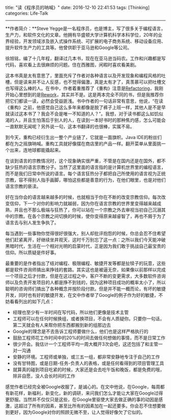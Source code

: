 title: "读《程序员的呐喊》"
date: 2016-12-10 22:41:53
tags: [Thinking]
categories: Life-Talk

---


**作者简介：**Steve Yegge是一名程序员，也是博主，写了很多关于编程语言，生产力，和软件文化的文章。他拥有华盛顿大学计算机科学本科学位，20年的业界经验，开发领域涉及嵌入式操作系统、可扩展的电子商务系统、移动设备应用、提升软件生产力的工具等。他曾供职于亚马逊和Google等公司。

徐旭铭，编了十几年程，翻译过几本书，现在在亚马逊当码农。工作和兴趣都是写代码，喜欢看上去很麻烦的问题。住在西雅图，闲暇时喜欢看美剧。

这本书真是太有意思了，里面充斥了作者对各种语言以及开发现象和编程风格的吐槽，但是读来并不让人反感，也不觉得偏激，真是太有才了，真羡慕可以把吐槽文也写得这么棒的人。在书中，作者着重推荐了《重构》注意是[Refactoring](https://book.douban.com/subject/1229923/)，我刚开始心里想到的是[Rework](https://book.douban.com/subject/5320866/)，其实并不是。这是两本完全不同的书，但是我推荐你把它们都读一读，必然会受益匪浅。书中作者的一句话非常有意思，他说，“在读《重构》之前，他感觉自己这么多年来都像是脱了裤子上班一样，其他人是不是早就读过这本书了？我会不会是唯一不知道的人？”。我想，对于读书都这么如饥似渴的人，并且生怕落后于别人的人，在读到一本好书时的那种焦灼感，怎么可能会一直默默无闻呢？另外说一句，这本书翻译的也很棒，实属不易。

到今天，重构已经衍生出一整个产业链了，它就是一面旗帜。Java IDE的粉丝们都在为之摇旗呐喊。重构工具就好像摆在商店里的产品一样。翻开菜单从里面挑一个出来，连地球都能撬起来。

在谈到语言的宗教情况时，这个现象确实很严重，不管是在国内还是在国外，都不缺少狂热的语言宗教分子。当然了这里面的语言指的是计算机世界里的编程语言，而不是我们日常中所说的语言。每个语言狂热分子都把自己所使用的语言视为正统宗教，容不得别人指手画脚，哪怕这些都是善意的行为，在他们眼里，也是对他们语言宗教的亵渎。

好在当你会的语言越来越多的时候，也就相当于你在不断的改变宗教信仰。每次改变信仰，下一个对你的影响力就越弱，因为你在语言宗教的世界里变得越来越成熟，并且也不那么极端与狂热了，你可以站在一个宗教之外去审视当初自己沉溺其中的宗教。在各个宗教之间切换的时候，使你变得原来越睿智了，再也不屑于为了语言去与别人发生争执了。

每当遇到一些事物你觉得很好很强大，别人却批评抱怨的时候，你总会忍不住希望他们赶紧离开，好继续坐井观天，这时千万别忘了这一点：之所以我们今天能冲破黑暗时代，生活在一个相对光明的启蒙时代，正是因为我们敢于挑战自己最宝贵的信仰。所以质疑是件好事。

最重要的是作者指出了结对编程、极限编程、敏捷开发等都是扯犊子的玩意，这些都是软件咨询师搞出来挣钱的套路。其实这也是被逼无奈，如果像以前那样以完成一个项目之后才付款，但是在这过程之中，客户不断的变更需求，大多数软件咨询师以及负责开发项目的人都是挣不到钱的，因为这种项目成功的概率太小了，所以聪明的咨询师们搞出了各种概念并按阶段付款。但是并不能一概而论，有坏的敏捷开发，同时也有好的敏捷开发，在文中作者举了Google的例子作为好的敏捷，不妨看看列出的如下几点：
- 经理也至少有一半时间在写代码，所以他们更像是技术主管
- 工程师可以在任何时候换组，或者换项目，不会有人质疑你。只要你一句话，第二天就会有人来帮你把东西都搬到新的组那边去
- Google的理念是不去告诉工程师要做什么，他们也是这样严格执行的
- 鼓励工程师花工作时间中的20%的时间去做任何想做的事情，而不是日常工作
- 很少开会。我估计一个工程师平均一周大概开3次会吧，这还包括了和主管一对一沟通
- 安静的环境。工程师或单独，或三五一组，都非常安静地专注于自己的工作
- 没有甘特图，或是日期-任务-负责人的表格，或是任何看得到的项目管理工具
- 就算真的碰到项目吃紧的时候，大家还是会去吃午饭和晚饭，都是免费的哦，除非自愿，没人会长时间的工作

感觉作者已经完全被Google收服了，是诚心的。在文中他说，在Google，每周都有新花样，新福利，新变化，新的调研，来问我们怎么才能让大家在Google过得更舒服。当然并不仅仅只是这些，在Google里驱使大家去做正确的事的动因是感激，这超过了所有的因素，甚至比所有的因素加在一起还要多。你会忍不住想要做到更好，因为Google对你的照顾无微不至，让人觉得好像欠了它似的。